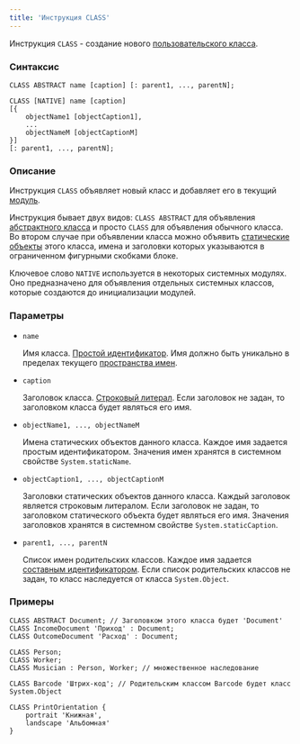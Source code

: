 ```yaml
---
title: 'Инструкция CLASS'
---
```


Инструкция `CLASS` - создание нового [пользовательского класса](User_classes.md).

### Синтаксис

```
CLASS ABSTRACT name [caption] [: parent1, ..., parentN];
 
CLASS [NATIVE] name [caption] 
[{
    objectName1 [objectCaption1],
    ...
    objectNameM [objectCaptionM]
}] 
[: parent1, ..., parentN];
```

### Описание

Инструкция `CLASS` объявляет новый класс и добавляет его в текущий [модуль](Modules.md). 

Инструкция бывает двух видов: `CLASS ABSTRACT` для объявления [абстрактного класса](User_classes.md#abstract) и просто `CLASS` для объявления обычного класса. Во втором случае при объявлении класса можно объявить [статические объекты](Static_objects.md) этого класса, имена и заголовки которых указываются в ограниченном фигурными скобками блоке.   

Ключевое слово `NATIVE` используется в некоторых системных модулях. Оно предназначено для объявления отдельных системных классов, которые создаются до инициализации модулей.

### Параметры

- `name`

    Имя класса. [Простой идентификатор](IDs.md#id). Имя должно быть уникально в пределах текущего [пространства имен](Naming.md#namespace).

- `caption`

    Заголовок класса. [Строковый литерал](Literals.md#strliteral). Если заголовок не задан, то заголовком класса будет являться его имя.  

- `objectName1, ..., objectNameM`

    Имена статических объектов данного класса. Каждое имя задается простым идентификатором. Значения имен хранятся в системном свойстве `System.staticName`.

- `objectCaption1, ..., objectCaptionM`

    Заголовки статических объектов данного класса. Каждый заголовок является строковым литералом. Если заголовок не задан, то заголовком статического объекта будет являться его имя. Значения заголовков хранятся в системном свойстве `System.staticCaption`.

- `parent1, ..., parentN`

    Список имен родительских классов. Каждое имя задается [составным идентификатором](IDs.md#cid). Если список родительских классов не задан, то класс наследуется от класса `System.Object`.  

### Примеры

```lsf
CLASS ABSTRACT Document; // Заголовком этого класса будет 'Document'
CLASS IncomeDocument 'Приход' : Document;
CLASS OutcomeDocument 'Расход' : Document;

CLASS Person;
CLASS Worker;
CLASS Musician : Person, Worker; // множественное наследование

CLASS Barcode 'Штрих-код'; // Родительским классом Barcode будет класс System.Object

CLASS PrintOrientation {
    portrait 'Книжная',
    landscape 'Альбомная'
}
```
